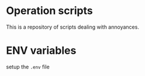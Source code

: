 # Operation scripts

This is a repository of scripts dealing with annoyances.

# ENV variables

setup the `.env` file
